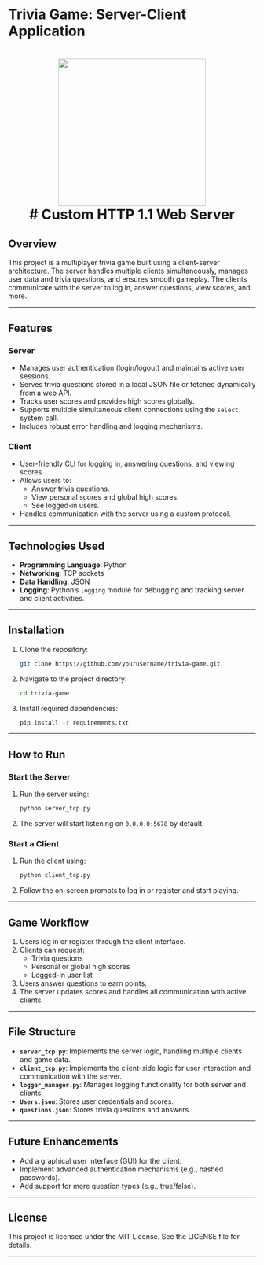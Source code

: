 # **Trivia Game: Server-Client Application**
<h1 align="center">
  <a><img src="https://github.com/nivlevyy/trivia_server/blob/main/image/server_logo.png" width="300"></a>
<br>
# Custom HTTP 1.1 Web Server
<br>
</h1>

## **Overview**
This project is a multiplayer trivia game built using a client-server architecture. The server handles multiple clients simultaneously, manages user data and trivia questions, and ensures smooth gameplay. The clients communicate with the server to log in, answer questions, view scores, and more.

---

## **Features**
### **Server**
- Manages user authentication (login/logout) and maintains active user sessions.
- Serves trivia questions stored in a local JSON file or fetched dynamically from a web API.
- Tracks user scores and provides high scores globally.
- Supports multiple simultaneous client connections using the `select` system call.
- Includes robust error handling and logging mechanisms.

### **Client**
- User-friendly CLI for logging in, answering questions, and viewing scores.
- Allows users to:
  - Answer trivia questions.
  - View personal scores and global high scores.
  - See logged-in users.
- Handles communication with the server using a custom protocol.

---

## **Technologies Used**
- **Programming Language**: Python
- **Networking**: TCP sockets
- **Data Handling**: JSON
- **Logging**: Python’s `logging` module for debugging and tracking server and client activities.

---

## **Installation**
1. Clone the repository:
   ```bash
   git clone https://github.com/yourusername/trivia-game.git
   ```
2. Navigate to the project directory:
   ```bash
   cd trivia-game
   ```
3. Install required dependencies:
   ```bash
   pip install -r requirements.txt
   ```

---

## **How to Run**
### **Start the Server**
1. Run the server using:
   ```bash
   python server_tcp.py
   ```
2. The server will start listening on `0.0.0.0:5678` by default.

### **Start a Client**
1. Run the client using:
   ```bash
   python client_tcp.py
   ```
2. Follow the on-screen prompts to log in or register and start playing.

---

## **Game Workflow**
1. Users log in or register through the client interface.
2. Clients can request:
   - Trivia questions
   - Personal or global high scores
   - Logged-in user list
3. Users answer questions to earn points.
4. The server updates scores and handles all communication with active clients.

---

## **File Structure**
- **`server_tcp.py`**: Implements the server logic, handling multiple clients and game data.
- **`client_tcp.py`**: Implements the client-side logic for user interaction and communication with the server.
- **`logger_manager.py`**: Manages logging functionality for both server and clients.
- **`Users.json`**: Stores user credentials and scores.
- **`questions.json`**: Stores trivia questions and answers.

---

## **Future Enhancements**
- Add a graphical user interface (GUI) for the client.
- Implement advanced authentication mechanisms (e.g., hashed passwords).
- Add support for more question types (e.g., true/false).

---

## **License**
This project is licensed under the MIT License. See the LICENSE file for details.

---


